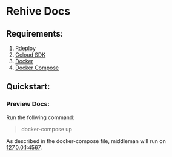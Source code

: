 Rehive Docs
===========

Requirements:
------------

1. [Rdeploy](https://github.com/rehive/rdeploy)
2. [Gcloud SDK](https://cloud.google.com/sdk/)
4. [Docker](https://docs.docker.com/)
5. [Docker Compose](https://docs.docker.com/compose/)

Quickstart:
----------
### Preview Docs:  
Run the follwing command:  
> docker-compose up
  
As described in the docker-compose file, middleman will run on [127.0.0.1:4567](http://127.0.0.1:4567).
